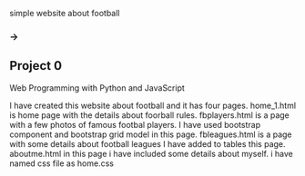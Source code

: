 simple website about football 

### ->
## Project 0
Web Programming with Python and JavaScript

I have created this website about football and it has four pages.
home_1.html is home page with the details about foorball rules.
fbplayers.html is a page with a few photos of famous footbal players. 
I have used bootstrap component and bootstrap grid model in this page.
fbleagues.html is a page with some details about football leagues
I have added to tables this page.
aboutme.html in this page i have included some details about myself.
i have named css file as home.css  
